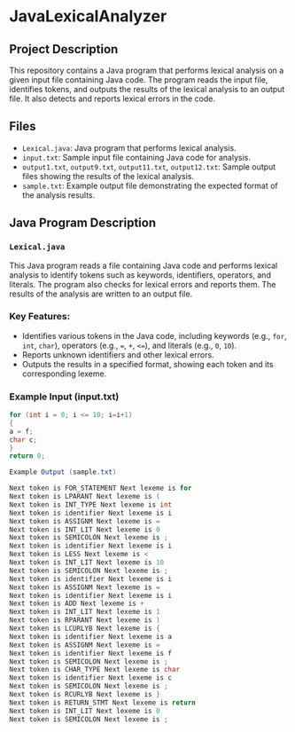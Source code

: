 ﻿# JavaLexicalAnalyzer
## Project Description
This repository contains a Java program that performs lexical analysis on a given input file containing Java code. The program reads the input file, identifies tokens, and outputs the results of the lexical analysis to an output file. It also detects and reports lexical errors in the code.

## Files
- `Lexical.java`: Java program that performs lexical analysis.
- `input.txt`: Sample input file containing Java code for analysis.
- `output1.txt`, `output9.txt`, `output11.txt`, `output12.txt`: Sample output files showing the results of the lexical analysis.
- `sample.txt`: Example output file demonstrating the expected format of the analysis results.

## Java Program Description

### `Lexical.java`
This Java program reads a file containing Java code and performs lexical analysis to identify tokens such as keywords, identifiers, operators, and literals. The program also checks for lexical errors and reports them. The results of the analysis are written to an output file.

### Key Features:
- Identifies various tokens in the Java code, including keywords (e.g., `for`, `int`, `char`), operators (e.g., `=`, `+`, `<=`), and literals (e.g., `0`, `10`).
- Reports unknown identifiers and other lexical errors.
- Outputs the results in a specified format, showing each token and its corresponding lexeme.

### Example Input (input.txt)
```java
for (int i = 0; i <= 10; i=i+1)                     
{
a = f;
char c;
}
return 0;

Example Output (sample.txt)

Next token is FOR_STATEMENT Next lexeme is for
Next token is LPARANT Next lexeme is (
Next token is INT_TYPE Next lexeme is int
Next token is identifier Next lexeme is i
Next token is ASSIGNM Next lexeme is =
Next token is INT_LIT Next lexeme is 0
Next token is SEMICOLON Next lexeme is ;
Next token is identifier Next lexeme is i
Next token is LESS Next lexeme is <
Next token is INT_LIT Next lexeme is 10
Next token is SEMICOLON Next lexeme is ;
Next token is identifier Next lexeme is i
Next token is ASSIGNM Next lexeme is =
Next token is identifier Next lexeme is i
Next token is ADD Next lexeme is +
Next token is INT_LIT Next lexeme is 1
Next token is RPARANT Next lexeme is )
Next token is LCURLYB Next lexeme is {
Next token is identifier Next lexeme is a
Next token is ASSIGNM Next lexeme is =
Next token is identifier Next lexeme is f
Next token is SEMICOLON Next lexeme is ;
Next token is CHAR_TYPE Next lexeme is char
Next token is identifier Next lexeme is c
Next token is SEMICOLON Next lexeme is ;
Next token is RCURLYB Next lexeme is }
Next token is RETURN_STMT Next lexeme is return
Next token is INT_LIT Next lexeme is 0
Next token is SEMICOLON Next lexeme is ;
